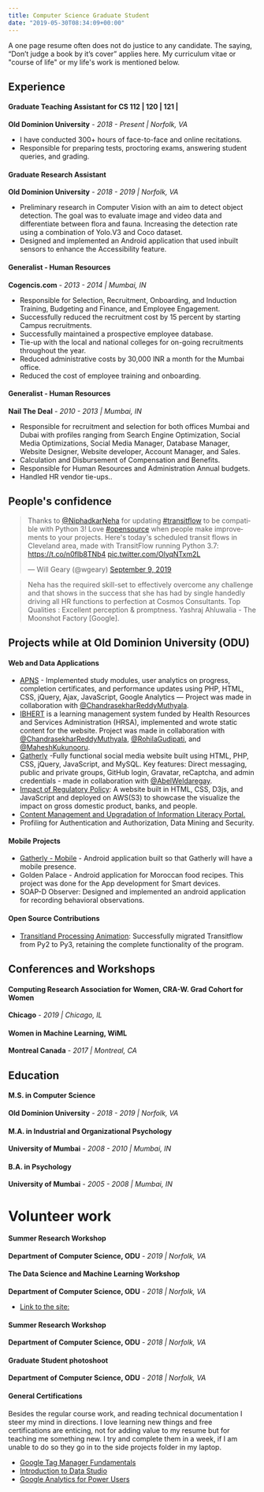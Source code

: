 ```yaml
---
title: Computer Science Graduate Student
date: "2019-05-30T08:34:09+00:00"
---
```


A one page resume often does not do justice to any candidate. The saying, “Don’t judge a book by it’s cover” applies here.
My curriculum vitae or "course of life" or my life's work is mentioned below.

## Experience

#### Graduate Teaching Assistant for CS 112 | 120 | 121 |
**Old Dominion University** - _2018 - Present | Norfolk, VA_
- I have conducted 300+ hours of face-to-face and online recitations.
- Responsible for preparing tests, proctoring exams, answering student queries, and grading.

#### Graduate Research Assistant
**Old Dominion University** - _2018 - 2019 | Norfolk, VA_
- Preliminary research in Computer Vision with an aim to detect object detection. The goal was to evaluate image and video data and differentiate between flora and fauna. Increasing the detection rate using a combination of Yolo.V3 and Coco dataset.
- Designed and implemented an Android application that used inbuilt sensors to enhance the Accessibility feature.

#### Generalist - Human Resources
**Cogencis.com** - _2013 - 2014 | Mumbai, IN_
- Responsible for Selection, Recruitment, Onboarding, and Induction Training, Budgeting and Finance, and Employee Engagement.
- Successfully reduced the recruitment cost by 15 percent by starting Campus recruitments.
- Successfully maintained a prospective employee database.
- Tie-up with the local and national colleges for on-going recruitments throughout the year.
- Reduced administrative costs by 30,000 INR a month for the Mumbai office.
- Reduced the cost of employee training and onboarding.


#### Generalist - Human Resources
**Nail The Deal** - _2010 - 2013 | Mumbai, IN_
- Responsible for recruitment and selection for both offices Mumbai and Dubai with profiles ranging from Search Engine Optimization, Social Media Optimizations, Social Media Manager, Database Manager, Website Designer, Website developer, Account Manager, and Sales.
- Calculation and Disbursement of Compensation and Benefits.
- Responsible for Human Resources and Administration Annual budgets.
- Handled HR vendor tie-ups..

## People's confidence

<blockquote class="twitter-tweet" data-lang="en"><p lang="en" dir="ltr">Thanks to <a href="https://twitter.com/NiphadkarNeha?ref_src=twsrc%5Etfw">@NiphadkarNeha</a> for updating <a href="https://twitter.com/hashtag/transitflow?src=hash&amp;ref_src=twsrc%5Etfw">#transitflow</a> to be compatible with Python 3! Love <a href="https://twitter.com/hashtag/opensource?src=hash&amp;ref_src=twsrc%5Etfw">#opensource</a> when people make improvements to your projects. Here&#39;s today&#39;s scheduled transit flows in Cleveland area, made with TransitFlow running Python 3.7: <a href="https://t.co/n0fIb8TNb4">https://t.co/n0fIb8TNb4</a> <a href="https://t.co/OlyqNTxm2L">pic.twitter.com/OlyqNTxm2L</a></p>&mdash; Will Geary (@wgeary) <a href="https://twitter.com/wgeary/status/1171099137435193344?ref_src=twsrc%5Etfw">September 9, 2019</a></blockquote>
<script async src="https://platform.twitter.com/widgets.js" charset="utf-8"></script>


> Neha has the required skill-set to effectively overcome any challenge and that shows in the success that she has had by single handedly driving all HR functions to perfection at Cosmos Consultants. Top Qualities : Excellent perception & promptness.
Yashraj Ahluwalia - The Moonshot Factory [Google].

## Projects while at Old Dominion University (ODU)

#### Web and Data Applications

- [APNS](https://www.apnplace.org/) - Implemented study modules, user analytics on progress, completion certificates, and performance updates using PHP, HTML, CSS, jQuery, Ajax, JavaScript, Google Analytics — Project was made in collaboration with [@ChandrasekharReddyMuthyala](https://github.com/cmuth001).
- [IBHERT](https://ibhert.org/) is a learning management system funded by Health Resources and Services Administration (HRSA), implemented and wrote static content for the website. Project was made in collaboration with [@ChandrasekharReddyMuthyala](https://github.com/cmuth001), [@RohilaGudipati](https://github.com/rohila95), and [@MaheshKukunooru](https://github.com/maheshreddykukunooru).
- [Gatherly](http://qav2.cs.odu.edu/fordFanatics/index.php) -Fully functional social media website built using HTML, PHP, CSS, jQuery, JavaScript, and MySQL. Key features: Direct messaging, public and private groups, GitHub login, Gravatar, reCaptcha, and admin credentials - made in collaboration with [@AbelWeldaregay](https://github.com/AbelWeldaregay).
- [Impact of Regulatory Policy](http://infoviz.com.s3-website-us-east-1.amazonaws.com/index.html): A website built in HTML, CSS, D3js, and JavaScript and deployed on AWS(S3) to showcase the visualize the impact on gross domestic product, banks, and people.
- [Content Management and Upgradation of Information Literacy Portal.](https://intro.cs.odu.edu/InfolitPortal/)
- Profiling for Authentication and Authorization, Data Mining and Security.

#### Mobile Projects

- [Gatherly - Mobile](https://github.com/niphadkarneha/GatherlyMobile) - Android application built so that Gatherly will have a mobile presence.
- Golden Palace - Android application for Moroccan food recipes. This project was done for the App development for Smart devices.
- SOAP-D Observer: Designed and implemented an android application for recording behavioral observations.

#### Open Source Contributions

- [Transitland Processing Animation](https://github.com/transitland/transitland-processing-animation): Successfully migrated Transitflow from Py2 to Py3, retaining the complete functionality of the program.



## Conferences and Workshops

#### Computing Research Association for Women, CRA-W. Grad Cohort for Women

**Chicago** - _2019 | Chicago, IL_

#### Women in Machine Learning, WiML

**Montreal Canada** - _2017 | Montreal, CA_

## Education

#### M.S. in Computer Science
**Old Dominion University** - _2018 - 2019 | Norfolk, VA_

#### M.A. in Industrial and Organizational Psychology
**University of Mumbai** - _2008 - 2010 | Mumbai, IN_

#### B.A. in Psychology
**University of Mumbai** - _2005 - 2008 | Mumbai, IN_

# Volunteer work

#### Summer Research Workshop
**Department of Computer Science, ODU** - _2019 | Norfolk, VA_

#### The Data Science and Machine Learning Workshop
**Department of Computer Science, ODU** - _2018 | Norfolk, VA_
- [Link to the site:](https://sites.wp.odu.edu/dscamp/)

#### Summer Research Workshop
**Department of Computer Science, ODU** - _2018 | Norfolk, VA_

#### Graduate Student photoshoot
**Department of Computer Science, ODU** - _2018 | Norfolk, VA_


#### General Certifications

Besides the regular course work, and reading technical documentation I steer my mind in directions. I love learning new things and free certifications are enticing, not for adding value to my resume but for teaching me something new. I try and complete them in a week, if I am unable to do so they go in to the side projects folder in my laptop.

- [Google Tag Manager Fundamentals](https://analytics.google.com/analytics/academy/certificate/2NV5kQ_hSE6RB_ifYpZ71w)
- [Introduction to Data Studio](https://analytics.google.com/analytics/academy/certificate/x7AIf5_cQ92eAHkdaF_47g)
- [Google Analytics for Power Users](https://analytics.google.com/analytics/academy/certificate/PSdLr-jwT26M1R7Zj5FTaQ)
